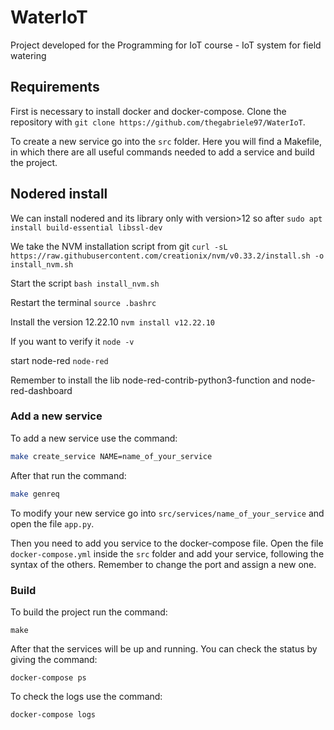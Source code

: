 # WaterIoT
Project developed for the Programming for IoT course - IoT system for field watering 

## Requirements
First is necessary to install docker and docker-compose. Clone the repository with ```git clone https://github.com/thegabriele97/WaterIoT```.

To create a new service go into the ```src``` folder. Here you will find a Makefile, in which there are all useful commands needed to add a service and build the project. 

## Nodered install
We can install nodered and its library only with version>12 so after ```sudo apt install build-essential libssl-dev```

We take the NVM installation script from git ```curl -sL https://raw.githubusercontent.com/creationix/nvm/v0.33.2/install.sh -o install_nvm.sh```

Start the script ```bash install_nvm.sh```

Restart the terminal ```source .bashrc```

Install the version 12.22.10 ```nvm install v12.22.10```

If you want to verify it ```node -v```

start node-red ```node-red```

Remember to install the lib node-red-contrib-python3-function
and node-red-dashboard

### Add a new service

To add a new service use the command:

```sh
make create_service NAME=name_of_your_service
```

After that run the command: 

```sh
make genreq
```

To modify your new service go into ```src/services/name_of_your_service``` and open the file ```app.py```.

Then you need to add you service to the docker-compose file. Open the file ```docker-compose.yml``` inside the ```src``` folder and add your service, following the syntax of the others. Remember to change the port and assign a new one. 

### Build

To build the project run the command:

```
make
```

After that the services will be up and running. You can check the status by giving the command:

```
docker-compose ps
```

To check the logs use the command:

```
docker-compose logs
```


